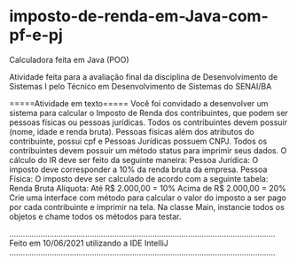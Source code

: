 # imposto-de-renda-em-Java-com-pf-e-pj
Calculadora feita em Java (POO)

Atividade feita para a avaliação final da disciplina de Desenvolvimento de Sistemas I pelo Técnico em Desenvolvimento de Sistemas do SENAI/BA

=====Atividade em texto=====
Você foi convidado a desenvolver um sistema para calcular o Imposto de Renda dos  contribuintes, que podem ser pessoas físicas ou pessoas jurídicas. Todos os contribuintes  devem possuir (nome, idade e renda bruta). Pessoas físicas além dos atributos do contribuinte, possui cpf e Pessoas Jurídicas possuem CNPJ. 
Todos os contribuintes devem possuir um método status para imprimir seus  dados.
O cálculo do IR deve ser feito da seguinte maneira: 
Pessoa Jurídica: 
O imposto deve corresponder a 10% da renda bruta da empresa. 
Pessoa Física:
O imposto deve ser calculado de acordo com a seguinte tabela: 
Renda Bruta Alíquota:
Até R$ 2.000,00 = 10% 
Acima de R$ 2.000,00 = 20% 
Crie uma interface com método para calcular o valor do imposto a ser pago por cada contribuinte e imprimir na tela. 
Na classe Main, instancie todos os objetos e chame todos os métodos para testar.

.......................................................................................................................
Feito em 10/06/2021 utilizando a IDE IntelliJ
.......................................................................................................................
